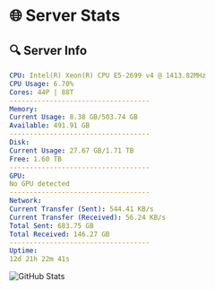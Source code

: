 # 🌐 Server Stats
## 🔍 Server Info
```yaml
CPU: Intel(R) Xeon(R) CPU E5-2699 v4 @ 1413.82MHz
CPU Usage: 6.70%
Cores: 44P | 88T
-----------------------------------
Memory:
Current Usage: 8.38 GB/503.74 GB
Available: 491.91 GB
-----------------------------------
Disk:
Current Usage: 27.67 GB/1.71 TB
Free: 1.60 TB
-----------------------------------
GPU:
No GPU detected
-----------------------------------
Network:
Current Transfer (Sent): 544.41 KB/s
Current Transfer (Received): 56.24 KB/s
Total Sent: 683.75 GB
Total Received: 146.27 GB
-----------------------------------
Uptime:
12d 21h 22m 41s
```
![GitHub Stats](https://img.shields.io/badge/Updated-2025-05-02_14:31:29-blue)